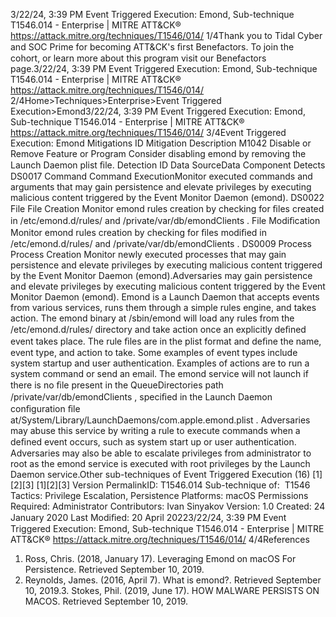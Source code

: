 3/22/24, 3:39 PM Event Triggered Execution: Emond, Sub-technique T1546.014 - Enterprise | MITRE ATT&CK®
https://attack.mitre.org/techniques/T1546/014/ 1/4Thank you to Tidal Cyber and SOC Prime for becoming ATT&CK's ﬁrst Benefactors. To join the cohort, or learn more about this program visit our
Benefactors page.3/22/24, 3:39 PM Event Triggered Execution: Emond, Sub-technique T1546.014 - Enterprise | MITRE ATT&CK®
https://attack.mitre.org/techniques/T1546/014/ 2/4Home>Techniques>Enterprise>Event Triggered Execution>Emond3/22/24, 3:39 PM Event Triggered Execution: Emond, Sub-technique T1546.014 - Enterprise | MITRE ATT&CK®
https://attack.mitre.org/techniques/T1546/014/ 3/4Event Triggered Execution: Emond
Mitigations
ID Mitigation Description
M1042 Disable or Remove Feature or Program Consider disabling emond by removing the Launch Daemon plist ﬁle.
Detection
ID Data SourceData Component Detects
DS0017 Command Command
ExecutionMonitor executed commands and arguments that may gain persistence and elevate
privileges by executing malicious content triggered by the Event Monitor Daemon (emond).
DS0022 File File Creation Monitor emond rules creation by checking for ﬁles created in /etc/emond.d/rules/ and
/private/var/db/emondClients .
File Modiﬁcation Monitor emond rules creation by checking for ﬁles modiﬁed in /etc/emond.d/rules/ and
/private/var/db/emondClients .
DS0009 Process Process Creation Monitor newly executed processes that may gain persistence and elevate privileges by
executing malicious content triggered by the Event Monitor Daemon (emond).Adversaries may gain persistence and elevate privileges by executing malicious content triggered by the Event Monitor Daemon (emond).
Emond is a Launch Daemon that accepts events from various services, runs them through a simple rules engine, and takes action. The
emond binary at /sbin/emond will load any rules from the /etc/emond.d/rules/ directory and take action once an explicitly deﬁned event
takes place.
The rule ﬁles are in the plist format and deﬁne the name, event type, and action to take. Some examples of event types include system
startup and user authentication. Examples of actions are to run a system command or send an email. The emond service will not launch if
there is no ﬁle present in the QueueDirectories path /private/var/db/emondClients , speciﬁed in the Launch Daemon conﬁguration ﬁle
at/System/Library/LaunchDaemons/com.apple.emond.plist .
Adversaries may abuse this service by writing a rule to execute commands when a deﬁned event occurs, such as system start up or user
authentication. Adversaries may also be able to escalate privileges from administrator to root as the emond service is executed with
root privileges by the Launch Daemon service.Other sub-techniques of Event Triggered Execution (16)
[1][2][3]
[1][2][3]
Version PermalinkID: T1546.014
Sub-technique of:  T1546
 
Tactics: Privilege Escalation, Persistence
 
Platforms: macOS
 
Permissions Required: Administrator
Contributors: Ivan Sinyakov
Version: 1.0
Created: 24 January 2020
Last Modiﬁed: 20 April 20223/22/24, 3:39 PM Event Triggered Execution: Emond, Sub-technique T1546.014 - Enterprise | MITRE ATT&CK®
https://attack.mitre.org/techniques/T1546/014/ 4/4References
1. Ross, Chris. (2018, January 17). Leveraging Emond on macOS
For Persistence. Retrieved September 10, 2019.
2. Reynolds, James. (2016, April 7). What is emond?. Retrieved
September 10, 2019.3. Stokes, Phil. (2019, June 17). HOW MALWARE PERSISTS ON
MACOS. Retrieved September 10, 2019.